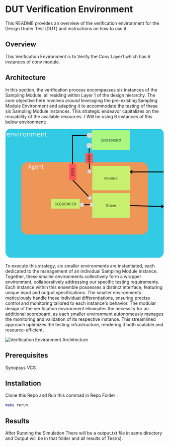 # DUT Verification Environment

This README provides an overview of the verification environment for the Design Under Test (DUT) and instructions on how to use it.

## Overview

This Verification Environment is to Verify the Conv Layer1 which has 6 instances of conv module. 

## Architecture

In this section, the verification process encompasses six instances of the Sampling Module, all residing within Layer 1 of the design hierarchy. The core objective here revolves around leveraging the pre-existing Sampling Module Environment and adapting it to accommodate the testing of these six Sampling Module instances. This strategic endeavor capitalizes on the reusability of the available resources.
I Will be using 6 instances of this below environment:


![Verification Environment Architecture](Conv_env_only.png)

To execute this strategy, six smaller environments are instantiated, each dedicated to the management of an individual Sampling Module instance. Together, these smaller environments collectively form a wrapper environment, collaboratively addressing our specific testing requirements.
Each instance within this ensemble possesses a distinct interface, featuring unique input and output specifications. The smaller environments meticulously handle these individual differentiations, ensuring precise control and monitoring tailored to each instance's behavior.
The modular design of the verification environment eliminates the necessity for an additional scoreboard, as each smaller environment autonomously manages the monitoring and validation of its respective instance. This streamlined approach optimizes the testing infrastructure, rendering it both scalable and resource-efficient.


![Verification Environment Architecture](Sampling_Layer1.png)

## Prerequisites

Synopsys VCS

## Installation

Clone this Repo and Run this commad in Repo Folder : 
```bash
make rerun
```

## Results 
After Running the Simulation There will be a output.txt file in same directory and Output will be in that folder and all results of Test(s).
